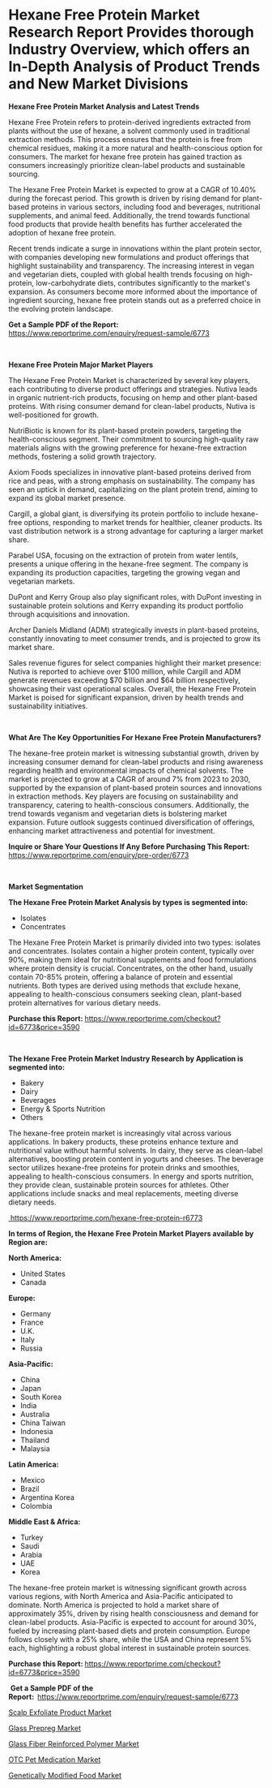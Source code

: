<p><h1>Hexane Free Protein Market Research Report Provides thorough Industry Overview, which offers an In-Depth Analysis of Product Trends and New Market Divisions</h1></p><p><strong>Hexane Free Protein Market Analysis and Latest Trends</strong></p>
<p><p>Hexane Free Protein refers to protein-derived ingredients extracted from plants without the use of hexane, a solvent commonly used in traditional extraction methods. This process ensures that the protein is free from chemical residues, making it a more natural and health-conscious option for consumers. The market for hexane free protein has gained traction as consumers increasingly prioritize clean-label products and sustainable sourcing.</p><p>The Hexane Free Protein Market is expected to grow at a CAGR of 10.40% during the forecast period. This growth is driven by rising demand for plant-based proteins in various sectors, including food and beverages, nutritional supplements, and animal feed. Additionally, the trend towards functional food products that provide health benefits has further accelerated the adoption of hexane free protein.</p><p>Recent trends indicate a surge in innovations within the plant protein sector, with companies developing new formulations and product offerings that highlight sustainability and transparency. The increasing interest in vegan and vegetarian diets, coupled with global health trends focusing on high-protein, low-carbohydrate diets, contributes significantly to the market's expansion. As consumers become more informed about the importance of ingredient sourcing, hexane free protein stands out as a preferred choice in the evolving protein landscape.</p></p>
<p><strong>Get a Sample PDF of the Report:&nbsp;</strong> <a href="https://www.reportprime.com/enquiry/request-sample/6773?utm_campaign=1110&utm_medium=2&utm_source=Github&utm_content=ia&utm_term=25112024&utm_id=hexane-free-protein">https://www.reportprime.com/enquiry/request-sample/6773</a></p>
<p>&nbsp;</p>
<p><strong>Hexane Free Protein Major Market Players</strong></p>
<p><p>The Hexane Free Protein Market is characterized by several key players, each contributing to diverse product offerings and strategies. Nutiva leads in organic nutrient-rich products, focusing on hemp and other plant-based proteins. With rising consumer demand for clean-label products, Nutiva is well-positioned for growth.</p><p>NutriBiotic is known for its plant-based protein powders, targeting the health-conscious segment. Their commitment to sourcing high-quality raw materials aligns with the growing preference for hexane-free extraction methods, fostering a solid growth trajectory.</p><p>Axiom Foods specializes in innovative plant-based proteins derived from rice and peas, with a strong emphasis on sustainability. The company has seen an uptick in demand, capitalizing on the plant protein trend, aiming to expand its global market presence.</p><p>Cargill, a global giant, is diversifying its protein portfolio to include hexane-free options, responding to market trends for healthier, cleaner products. Its vast distribution network is a strong advantage for capturing a larger market share.</p><p>Parabel USA, focusing on the extraction of protein from water lentils, presents a unique offering in the hexane-free segment. The company is expanding its production capacities, targeting the growing vegan and vegetarian markets.</p><p>DuPont and Kerry Group also play significant roles, with DuPont investing in sustainable protein solutions and Kerry expanding its product portfolio through acquisitions and innovation.</p><p>Archer Daniels Midland (ADM) strategically invests in plant-based proteins, constantly innovating to meet consumer trends, and is projected to grow its market share.</p><p>Sales revenue figures for select companies highlight their market presence: Nutiva is reported to achieve over $100 million, while Cargill and ADM generate revenues exceeding $70 billion and $64 billion respectively, showcasing their vast operational scales. Overall, the Hexane Free Protein Market is poised for significant expansion, driven by health trends and sustainability initiatives.</p></p>
<p>&nbsp;</p>
<p><strong>What Are The Key Opportunities For Hexane Free Protein Manufacturers?</strong></p>
<p><p>The hexane-free protein market is witnessing substantial growth, driven by increasing consumer demand for clean-label products and rising awareness regarding health and environmental impacts of chemical solvents. The market is projected to grow at a CAGR of around 7% from 2023 to 2030, supported by the expansion of plant-based protein sources and innovations in extraction methods. Key players are focusing on sustainability and transparency, catering to health-conscious consumers. Additionally, the trend towards veganism and vegetarian diets is bolstering market expansion. Future outlook suggests continued diversification of offerings, enhancing market attractiveness and potential for investment.</p></p>
<p><strong>Inquire or Share Your Questions If Any Before Purchasing This Report:</strong> <a href="https://www.reportprime.com/enquiry/pre-order/6773?utm_campaign=1110&utm_medium=2&utm_source=Github&utm_content=ia&utm_term=25112024&utm_id=hexane-free-protein">https://www.reportprime.com/enquiry/pre-order/6773</a></p>
<p>&nbsp;</p>
<p><strong>Market Segmentation</strong></p>
<p><strong>The Hexane Free Protein Market Analysis by types is segmented into:</strong></p>
<p><ul><li>Isolates</li><li>Concentrates</li></ul></p>
<p><p>The Hexane Free Protein Market is primarily divided into two types: isolates and concentrates. Isolates contain a higher protein content, typically over 90%, making them ideal for nutritional supplements and food formulations where protein density is crucial. Concentrates, on the other hand, usually contain 70-85% protein, offering a balance of protein and essential nutrients. Both types are derived using methods that exclude hexane, appealing to health-conscious consumers seeking clean, plant-based protein alternatives for various dietary needs.</p></p>
<p><strong>Purchase this Report:&nbsp;</strong><a href="https://www.reportprime.com/checkout?id=6773&price=3590&utm_campaign=1110&utm_medium=2&utm_source=Github&utm_content=ia&utm_term=25112024&utm_id=hexane-free-protein">https://www.reportprime.com/checkout?id=6773&price=3590</a></p>
<p>&nbsp;</p>
<p><strong>The Hexane Free Protein Market Industry Research by Application is segmented into:</strong></p>
<p><ul><li>Bakery</li><li>Dairy</li><li>Beverages</li><li>Energy & Sports Nutrition</li><li>Others</li></ul></p>
<p><p>The hexane-free protein market is increasingly vital across various applications. In bakery products, these proteins enhance texture and nutritional value without harmful solvents. In dairy, they serve as clean-label alternatives, boosting protein content in yogurts and cheeses. The beverage sector utilizes hexane-free proteins for protein drinks and smoothies, appealing to health-conscious consumers. In energy and sports nutrition, they provide clean, sustainable protein sources for athletes. Other applications include snacks and meal replacements, meeting diverse dietary needs.</p></p>
<p><a href="https://www.reportprime.com/hexane-free-protein-r6773?utm_campaign=1110&utm_medium=2&utm_source=Github&utm_content=ia&utm_term=25112024&utm_id=hexane-free-protein">&nbsp;https://www.reportprime.com/hexane-free-protein-r6773</a></p>
<p><strong>In terms of Region, the Hexane Free Protein Market Players available by Region are:</strong></p>
<p>
    <p> <strong> North America: </strong>
        <ul>
            <li>United States</li>
            <li>Canada</li>
        </ul>
        </p> 
    <p> <strong> Europe: </strong>
        <ul>
            <li>Germany</li>
            <li>France</li>
            <li>U.K.</li>
            <li>Italy</li>
            <li>Russia</li>
        </ul>
        </p> 
    <p> <strong> Asia-Pacific: </strong>
        <ul>
            <li>China</li>
            <li>Japan</li>
            <li>South Korea</li>
            <li>India</li>
            <li>Australia</li>
            <li>China Taiwan</li>
            <li>Indonesia</li>
            <li>Thailand</li>
            <li>Malaysia</li>
        </ul>
        </p> 
    <p> <strong> Latin America: </strong>
        <ul>
            <li>Mexico</li>
            <li>Brazil</li>
            <li>Argentina Korea</li>
            <li>Colombia</li>
        </ul>
        </p> 
    <p> <strong> Middle East & Africa: </strong>
        <ul>
            <li>Turkey</li>
            <li>Saudi</li>
            <li>Arabia</li>
            <li>UAE</li>
            <li>Korea</li>
        </ul>
    </p>
    </p>
<p><p>The hexane-free protein market is witnessing significant growth across various regions, with North America and Asia-Pacific anticipated to dominate. North America is projected to hold a market share of approximately 35%, driven by rising health consciousness and demand for clean-label products. Asia-Pacific is expected to account for around 30%, fueled by increasing plant-based diets and protein consumption. Europe follows closely with a 25% share, while the USA and China represent 5% each, highlighting a robust global interest in sustainable protein sources.</p></p>
<p><strong>Purchase this Report: </strong><a href="https://www.reportprime.com/checkout?id=6773&price=3590&utm_campaign=1110&utm_medium=2&utm_source=Github&utm_content=ia&utm_term=25112024&utm_id=hexane-free-protein">https://www.reportprime.com/checkout?id=6773&price=3590</a></p>
<p>&nbsp;<strong>Get a Sample PDF of the Report:&nbsp;&nbsp;</strong><a href="https://www.reportprime.com/enquiry/request-sample/6773?utm_campaign=1110&utm_medium=2&utm_source=Github&utm_content=ia&utm_term=25112024&utm_id=hexane-free-protein">https://www.reportprime.com/enquiry/request-sample/6773</a></p>
<p><strong></strong></p>
<p><p><a href="https://issuu.com/reportprime-2/docs/scalp-exfoliate-product-market-size_eddf9fd0f8ee4d?utm_campaign=1110&utm_medium=2&utm_source=Github&utm_content=ia&utm_term=25112024&utm_id=hexane-free-protein">Scalp Exfoliate Product Market</a></p><p><a href="https://www.linkedin.com/pulse/glass-prepreg-industry-analysis-report-market-size-share-competitive-maupf?utm_campaign=1110&utm_medium=2&utm_source=Github&utm_content=ia&utm_term=25112024&utm_id=hexane-free-protein">Glass Prepreg Market</a></p><p><a href="https://www.linkedin.com/pulse/insights-glass-fiber-reinforced-polymer-market-players-size-ka0gf?utm_campaign=1110&utm_medium=2&utm_source=Github&utm_content=ia&utm_term=25112024&utm_id=hexane-free-protein">Glass Fiber Reinforced Polymer Market</a></p><p><a href="https://issuu.com/reportprime-2/docs/otc-pet-medication-market-size-2030_c3f57dd14fae62?utm_campaign=1110&utm_medium=2&utm_source=Github&utm_content=ia&utm_term=25112024&utm_id=hexane-free-protein">OTC Pet Medication Market</a></p><p><a href="https://www.linkedin.com/pulse/opportunities-challenges-genetically-modified-food-market-strategic-5jerf?utm_campaign=1110&utm_medium=2&utm_source=Github&utm_content=ia&utm_term=25112024&utm_id=hexane-free-protein">Genetically Modified Food Market</a></p></p>
